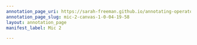 ```yaml
---
annotation_page_uri: https://sarah-freeman.github.io/annotating-operator/annotations/mic-2-canvas-1-0-04-19-58.json
annotation_page_slug: mic-2-canvas-1-0-04-19-58
layout: annotation_page
manifest_label: Mic 2

---
```

